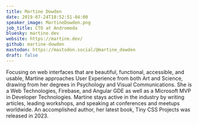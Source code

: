```yaml
---
title: Martine Dowden
date: 2019-07-24T18:52:51-04:00
speaker_image: MartineDowden.png
job_title: CTO at Andromeda
bluesky: martine.dev
website: https://martine.dev/
github: martine-dowden
mastodon: https://mastodon.social/@martine_dowden
draft: false
---
```


Focusing on web interfaces that are beautiful, functional, accessible, and usable, Martine approaches User Experience from both Art and Science, drawing from her degrees in Psychology and Visual Communications. She is a Web Technologies, Firebase, and Angular GDE as well as a Microsoft MVP in Developer Technologies. Martine stays active in the industry by writing articles, leading workshops, and speaking at conferences and meetups worldwide. An accomplished author, her latest book, Tiny CSS Projects was released in 2023.
